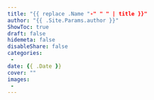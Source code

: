 ```yaml
---
title: "{{ replace .Name "-" " " | title }}"
author: "{{ .Site.Params.author }}"
ShowToc: true
draft: false
hidemeta: false
disableShare: false
categories:
 - 
date: {{ .Date }}
cover: ""
images:
 - 
---
```


<!--more-->
